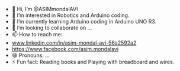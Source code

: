 - 👋 Hi, I’m @ASIMmondalAVI
- 👀 I’m interested in Robotics and Arduino coding.
- 🌱 I’m currently learning Arduino coding in Arduino UNO R3.
- 💞️ I’m looking to collaborate on ...
- 📫 How to reach me:
- www.linkedin.com/in/asim-mondal-avi-56a2592a2
- https://www.facebook.com/asim.mondalavi
- 😄 Pronouns: ...
- ⚡ Fun fact: Reading books and Playing with breadboard and wires.

<!---
ASIMmondalAVI/ASIMmondalAVI is a ✨ special ✨ repository because its `README.md` (this file) appears on your GitHub profile.
You can click the Preview link to take a look at your changes.
--->
